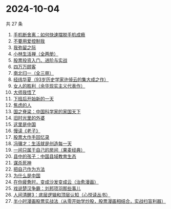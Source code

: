 # 2024-10-04

共 27 条

<!-- BEGIN WEREAD -->
<!-- 最后更新时间 2024-10-04 05:01:16 +0800 -->
1. [手机断舍离：如何快速摆脱手机成瘾](https://weread.qq.com/web/bookDetail/06e32a20813ab93b2g018a88)
1. [不要用爱控制我](https://weread.qq.com/web/bookDetail/32532e40813ab93d9g011a53)
1. [我弥留之际](https://weread.qq.com/web/bookDetail/1763272071620c26176853d)
1. [小林生活禅（全两册）](https://weread.qq.com/web/bookDetail/25d32400813ab705dg0163e9)
1. [股票投资入门、进阶与实战](https://weread.qq.com/web/bookDetail/b2432a80813ab6ea6g018b18)
1. [四万万顾客](https://weread.qq.com/web/bookDetail/c1132ed072a5f7b9c11e1f8)
1. [南北归一（全三册）](https://weread.qq.com/web/bookDetail/47e32340813ab9339g0123d7)
1. [经纬华夏（93岁历史学家许倬云的集大成之作）](https://weread.qq.com/web/bookDetail/45f321a0813ab824eg012b04)
1. [女人的胜利（余华现实主义代表作）](https://weread.qq.com/web/bookDetail/50132dc0813ab937dg0158cf)
1. [大师我悟了](https://weread.qq.com/web/bookDetail/7f832cb0813ab9135g019304)
1. [下班后开始新的一天](https://weread.qq.com/web/bookDetail/47732750813ab711eg016667)
1. [焦虑的人](https://weread.qq.com/web/bookDetail/5c432bf0726d70995c4f25f)
1. [国之脊梁：中国科学家的家国天下](https://weread.qq.com/web/bookDetail/5b132f90813ab90b5g0183ba)
1. [旧时光里的外婆](https://weread.qq.com/web/bookDetail/11b324c0813ab7b4ag0100b9)
1. [这里是中国](https://weread.qq.com/web/bookDetail/084324d07193a89308476c4)
1. [慢读《老子》](https://weread.qq.com/web/bookDetail/16332190813ab9219g017c66)
1. [股票大作手回忆录](https://weread.qq.com/web/bookDetail/1b5325907159cacc1b5e0e1)
1. [冯骥才：生活就是创造每一天](https://weread.qq.com/web/bookDetail/8a132890813ab9310g0154b4)
1. [一间只属于自己的房间（果麦经典）](https://weread.qq.com/web/bookDetail/fdd327a07198e688fdd47f6)
1. [县中的孩子：中国县域教育生态](https://weread.qq.com/web/bookDetail/14e322e0813ab7ff9g012dff)
1. [谋杀死神](https://weread.qq.com/web/bookDetail/a2232630813ab91d8g019cb6)
1. [把自己作为方法](https://weread.qq.com/web/bookDetail/d7532f80813ab680cg012708)
1. [为什么是中国](https://weread.qq.com/web/bookDetail/f3232fe07239b3b7f32034a)
1. [在你疲惫时，变成沙发变成云（治愈漫画）](https://weread.qq.com/web/bookDetail/60c32c40813ab938eg01762c)
1. [戏说楚汉争霸：刘邦项羽那些事儿](https://weread.qq.com/web/bookDetail/c1332a40813ab8bb3g013cdf)
1. [人间清醒3：底层逻辑和顶层认知（心悦读丛书）](https://weread.qq.com/web/bookDetail/15a329b0813ab9398g017778)
1. [半小时漫画股票实战法（从零开始学炒股，股票漫画相结合，实战扫盲利器）](https://weread.qq.com/web/bookDetail/d7c32f9071d7b82ed7c9b52)
<!-- END WEREAD -->